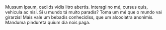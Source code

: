 Mussum Ipsum, cacilds vidis litro abertis. Interagi no mé, cursus quis, vehicula ac nisi. Si u mundo tá muito paradis? Toma um mé que o mundo vai girarzis! Mais vale um bebadis conhecidiss, que um alcoolatra anonimis. Manduma pindureta quium dia nois paga.
